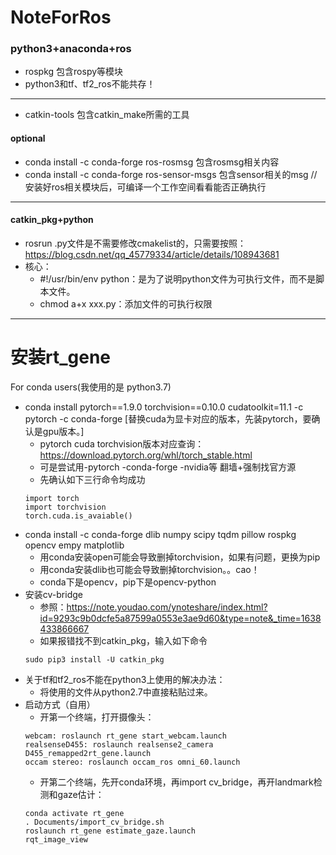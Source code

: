 # NoteForRos
### python3+anaconda+ros
* rospkg 包含rospy等模块
* python3和tf、tf2_ros不能共存！
---
* catkin-tools 包含catkin_make所需的工具
#### optional
* conda install -c conda-forge ros-rosmsg 包含rosmsg相关内容
* conda install -c conda-forge ros-sensor-msgs 包含sensor相关的msg
//安装好ros相关模块后，可编译一个工作空间看看能否正确执行
---
#### catkin_pkg+python
* rosrun .py文件是不需要修改cmakelist的，只需要按照：https://blog.csdn.net/qq_45779334/article/details/108943681
* 核心：
  * #!/usr/bin/env python：是为了说明python文件为可执行文件，而不是脚本文件。
  * chmod a+x xxx.py：添加文件的可执行权限
---




# 安装rt_gene
For conda users(我使用的是 python3.7)
* conda install pytorch==1.9.0 torchvision==0.10.0 cudatoolkit=11.1 -c pytorch -c conda-forge [替换cuda为显卡对应的版本，先装pytorch，要确认是gpu版本。]
  * pytorch cuda torchvision版本对应查询：https://download.pytorch.org/whl/torch_stable.html
  * 可是尝试用-pytorch -conda-forge -nvidia等 翻墙+强制找官方源
  * 先确认如下三行命令均成功
   ```
   import torch
   import torchvision
   torch.cuda.is_avaiable()
   ```
* conda install -c conda-forge dlib numpy scipy tqdm pillow rospkg opencv empy matplotlib
  * 用conda安装open可能会导致删掉torchvision，如果有问题，更换为pip
  * 用conda安装dlib也可能会导致删掉torchvision。。cao！
  * conda下是opencv，pip下是opencv-python
* 安装cv-bridge
  * 参照：https://note.youdao.com/ynoteshare/index.html?id=9293c9b0dcfe5a87599a0553e3ae9d60&type=note&_time=1638433866667
  * 如果报错找不到catkin_pkg，输入如下命令
   ```
   sudo pip3 install -U catkin_pkg
   ```
* 关于tf和tf2_ros不能在python3上使用的解决办法：
  * 将使用的文件从python2.7中直接粘贴过来。
* 启动方式（自用）
  * 开第一个终端，打开摄像头：
  ```
  webcam: roslaunch rt_gene start_webcam.launch
  realsenseD455: roslaunch realsense2_camera D455_remapped2rt_gene.launch 
  occam stereo: roslaunch occam_ros omni_60.launch 
  ```
  * 开第二个终端，先开conda环境，再import cv_bridge，再开landmark检测和gaze估计：
  ```
  conda activate rt_gene
  . Documents/import_cv_bridge.sh
  roslaunch rt_gene estimate_gaze.launch
  rqt_image_view
  ```

